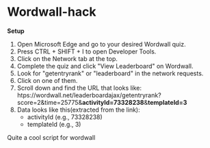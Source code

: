 # Wordwall-hack
**Setup**
1. Open Microsoft Edge and go to your desired Wordwall quiz.
2. Press CTRL + SHIFT + I to open Developer Tools.
3. Click on the Network tab at the top.
4. Complete the quiz and click "View Leaderboard" on Wordwall.
5. Look for "getentryrank" or "leaderboard" in the network requests.
6. Click on one of them.
7. Scroll down and find the URL that looks like:
   <br>
   htps://wordwall.net/leaderboardajax/getentryrank?score=2&time=25775&**activityId=73328238**&**templateId=3**
8. Data looks like this(extracted from the link):
   - activityId (e.g., 73328238)
   - templateId (e.g., 3)
   
Quite a cool script for wordwall 
